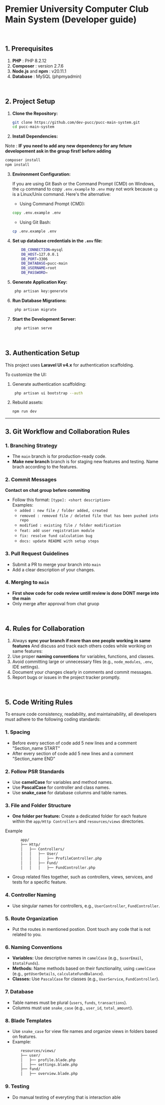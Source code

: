 # Premier University Computer Club Main System (Developer guide)

&nbsp;

## **1. Prerequisites**

1. **PHP** : PHP 8.2.12
2. **Composer** : version 2.7.6
3. **Node.js** and **npm** : v20.11.1
4. **Database** : MySQL (phpmyadmin)

&nbsp;

## **2. Project Setup**

1. **Clone the Repository:**

    ```bash
    git clone https://github.com/dev-pucc/pucc-main-system.git
    cd pucc-main-system
    ```

2. **Install Dependencies:**

Note : **IF you need to add any new dependency for any feture developement ask in the group first! before adding**

```bash
composer install
npm install
```

3. **Environment Configuration:**

    If you are using Git Bash or the Command Prompt (CMD) on Windows, the `cp` command to copy `.env.example` to `.env` may not work because `cp` is a Linux/Unix command. Here's the alternative:

    - Using Command Prompt (CMD):

    ```cmd
    copy .env.example .env
    ```

    - Using Git Bash:

    ```bash
    cp .env.example .env
    ```

4. **Set up database credentials in the `.env` file:**

    ```bash
        DB_CONNECTION=mysql
        DB_HOST=127.0.0.1
        DB_PORT=3306
        DB_DATABASE=pucc-main
        DB_USERNAME=root
        DB_PASSWORD=
    ```

5. **Generate Application Key:**

    ```bash
     php artisan key:generate
    ```

6. **Run Database Migrations:**

    ```bash
     php artisan migrate
    ```

7. **Start the Development Server:**

    ```bash
     php artisan serve
    ```

&nbsp;

## **3. Authentication Setup**

This project uses **Laravel UI v4.x** for authentication scaffolding.

To customize the UI:

1. Generate authentication scaffolding:

    ```bash
     php artisan ui bootstrap --auth
    ```

2. Rebuild assets:

    ```bash
    npm run dev
    ```

---

## **3. Git Workflow and Collaboration Rules**

### 1. Branching Strategy

-   The `main` branch is for production-ready code.
-   **Make new branch** branch is for staging new features and testing. Name brach according to the features.

### 2. Commit Messages

**Contact on chat group before commiting**

-   Follow this format:
    `[type]: <short description>`  
    Examples:
    -   `added : new file / folder added, created`
    -   `removed : removed file / deleted file that has been pushed into repo`
    -   `modified : existing file / folder modification`
    -   `feat: add user registration module`
    -   `fix: resolve fund calculation bug`
    -   `docs: update README with setup steps`

### 3. Pull Request Guidelines

-   Submit a PR to merge your branch into `main`
-   Add a clear description of your changes.

### 4. Merging to `main`

-   **First show code for code review untill review is done DONT merge into the main**
-   Only merge after approval from chat gruop

&nbsp;

## **4. Rules for Collaboration**

1. Always **sync your branch if more than one people working in same features** And discuss and track each others codes while woriking on same features:
2. Use proper **naming conventions** for variables, functions, and classes.
3. Avoid committing large or unnecessary files (e.g., `node_modules`, `.env`, IDE settings).
4. Document your changes clearly in comments and commit messages.
5. Report bugs or issues in the project tracker promptly.

&nbsp;

## **5. Code Writing Rules**

To ensure code consistency, readability, and maintainability, all developers must adhere to the following coding standards:

### 1. **Spacing**

-   Before every section of code add 5 new lines and a comment "Section_name START"
-   After every section of code add 5 new lines and a comment "Section_name END"

### 2. **Follow PSR Standards**

-   Use **camelCase** for variables and method names.
-   Use **PascalCase** for controller and class names.
-   Use **snake_case** for database columns and table names.

### 3. **File and Folder Structure**

-   **One folder per feature:** Create a dedicated folder for each feature within the `app/Http Controllers` and `resources/views` directories.

Example

```bash
       app/
       ├── Http/
       │   ├── Controllers/
       │   │   ├── User/
       │   │   │   ├── ProfileController.php
       │   │   ├── Fund/
       │   │   │   ├── FundController.php
```

-   Group related files together, such as controllers, views, services, and tests for a specific feature.

### 4. **Controller Naming**

-   Use singular names for controllers, e.g., `UserController`, `FundController`.

### 5. **Route Organization**

-   Put the routes in mentioned postion. Dont touch any code that is not related to you.

### 6. **Naming Conventions**

-   **Variables:** Use descriptive names in `camelCase` (e.g., `$userEmail`, `$totalFunds`).
-   **Methods:** Name methods based on their functionality, using `camelCase` (e.g., `getUserDetails`, `calculateFundBalance`).
-   **Classes:** Use `PascalCase` for classes (e.g., `UserService`, `FundController`).

### 7. **Database**

-   Table names must be plural (`users`, `funds`, `transactions`).
-   Columns must use `snake_case` (e.g., `user_id`, `total_amount`).

### 8. **Blade Templates**

-   Use `snake_case` for view file names and organize views in folders based on features.
-   Example:

```bash
       resources/views/
       ├── user/
       │   ├── profile.blade.php
       │   ├── settings.blade.php
       ├── fund/
       │   ├── overview.blade.php
```

### 9. **Testing**

-   Do manual testing of everyting that is interaction able
